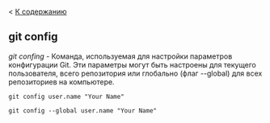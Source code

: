 < [К содержанию](/readme.md)
## git config
*git confing* -  Команда, используемая для настройки параметров конфигурации Git. Эти параметры могут быть настроены для текущего пользователя, всего репозитория или глобально (флаг --global) для всех репозиториев на компьютере.

 ```bash=
git config user.name "Your Name" 
```

```bash=
git config --global user.name "Your Name"
```